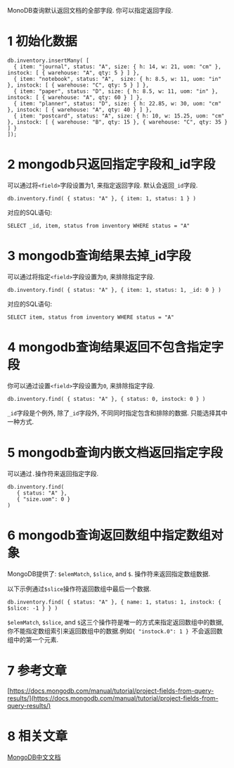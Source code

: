 MonoDB查询默认返回文档的全部字段. 你可以指定返回字段.

1 初始化数据
===

```
db.inventory.insertMany( [
  { item: "journal", status: "A", size: { h: 14, w: 21, uom: "cm" }, instock: [ { warehouse: "A", qty: 5 } ] },
  { item: "notebook", status: "A",  size: { h: 8.5, w: 11, uom: "in" }, instock: [ { warehouse: "C", qty: 5 } ] },
  { item: "paper", status: "D", size: { h: 8.5, w: 11, uom: "in" }, instock: [ { warehouse: "A", qty: 60 } ] },
  { item: "planner", status: "D", size: { h: 22.85, w: 30, uom: "cm" }, instock: [ { warehouse: "A", qty: 40 } ] },
  { item: "postcard", status: "A", size: { h: 10, w: 15.25, uom: "cm" }, instock: [ { warehouse: "B", qty: 15 }, { warehouse: "C", qty: 35 } ] }
]);
```

2 mongodb只返回指定字段和_id字段
===

可以通过将`<field>`字段设置为1, 来指定返回字段. 默认会返回`_id`字段.

```
db.inventory.find( { status: "A" }, { item: 1, status: 1 } )
```

对应的SQL语句:

```
SELECT _id, item, status from inventory WHERE status = "A"
```

3 mongodb查询结果去掉_id字段
===

可以通过将指定`<field>`字段设置为`0`, 来排除指定字段.

```
db.inventory.find( { status: "A" }, { item: 1, status: 1, _id: 0 } )
```

对应的SQL语句:

```
SELECT item, status from inventory WHERE status = "A"
```

4 mongodb查询结果返回不包含指定字段
===

你可以通过设置`<field>`字段设置为`0`, 来排除指定字段.

```
db.inventory.find( { status: "A" }, { status: 0, instock: 0 } )
```

`_id`字段是个例外, 除了`_id`字段外, 不同同时指定包含和排除的数据. 只能选择其中一种方式.


5 mongodb查询内嵌文档返回指定字段
===

可以通过`.`操作符来返回指定字段.

```
db.inventory.find(
   { status: "A" },
   { "size.uom": 0 }
)
```

6 mongodb查询返回数组中指定数组对象
===

MongoDB提供了: `$elemMatch`, `$slice`, and `$`. 操作符来返回指定数组数据.

以下示例通过`$slice`操作符返回数组中最后一个数据.

```
db.inventory.find( { status: "A" }, { name: 1, status: 1, instock: { $slice: -1 } } )
```

`$elemMatch`, `$slice`, and `$`这三个操作符是唯一的方式来指定返回数组中的数据, 你不能指定数组索引来返回数组中的数据.例如`{ "instock.0": 1 } `不会返回数组中的第一个元素.
 

7 参考文章
===
 
[https://docs.mongodb.com/manual/tutorial/project-fields-from-query-results/](https://docs.mongodb.com/manual/tutorial/project-fields-from-query-results/)
 
8 相关文章
===
 
[MongoDB中文文档](http://localhost/article/mongodb/index.html)